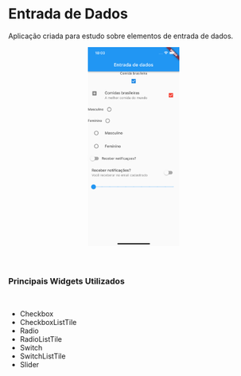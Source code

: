 # Entrada de Dados

Aplicação criada para estudo sobre elementos de entrada de dados.

<center>
  <img src="./img.png" height="400">
</center>

<br>
<br>

### Principais Widgets Utilizados

<br>

- Checkbox
- CheckboxListTile
- Radio
- RadioListTile
- Switch
- SwitchListTile
- Slider
